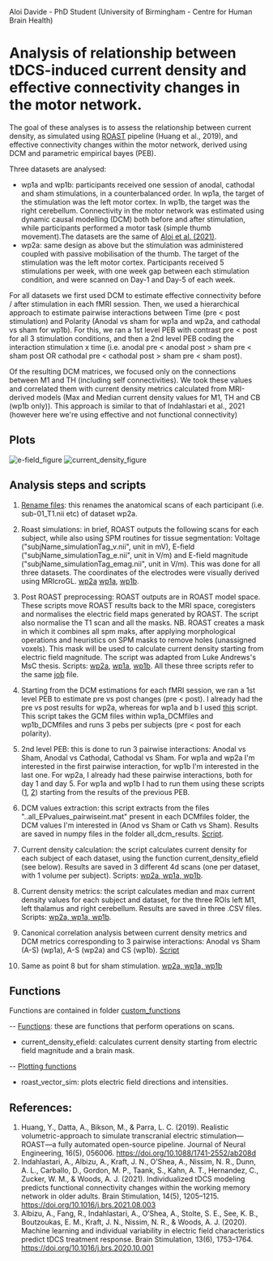 Aloi Davide - PhD Student (University of Birmingham - Centre for Human Brain Health)

# Analysis of relationship between tDCS-induced current density and effective connectivity changes in the motor network.

The goal of these analyses is to assess the relationship between current density, as simulated using [ROAST](https://github.com/andypotatohy/roast#5-outputs-of-roast-software) pipeline (Huang et al., 2019), and effective connectivity changes within the motor network, derived using DCM and parametric empirical bayes (PEB). 

Three datasets are analysed: 
- wp1a and wp1b: participants received one session of anodal, cathodal and sham stimulations, in a counterbalanced order. In wp1a, the target of the stimulation was the left motor cortex. In wp1b, the target was the right cerebellum. Connectivity in the motor network was estimated using dynamic causal modelling (DCM) both before and after stimulation, while participants performed a motor task (simple thumb movement).The datasets are the same of [Aloi et al. (2021)](https://www.sciencedirect.com/science/article/pii/S1053811921010533?via%3Dihub).
- wp2a: same design as above but the stimulation was administered coupled with passive mobilisation of the thumb. The target of the stimulation was the left motor cortex. Participants received 5 stimulations per week, with one week gap between each stimulation condition, and were scanned on Day-1 and Day-5 of each week.

For all datasets we first used DCM to estimate effective connectivity before / after stimulation in each fMRI session. Then, we used a hierarchical approach to estimate pairwise interactions between Time (pre < post stimulation) and Polarity (Anodal vs sham for wp1a and wp2a, and cathodal vs sham for wp1b). For this, we ran a 1st level PEB with contrast pre < post for all 3 stimulation conditions, and then a 2nd level PEB coding the interaction stimulation x time (i.e. anodal pre < anodal post > sham pre < sham post OR cathodal pre < cathodal post > sham pre < sham post).

Of the resulting DCM matrices, we focused only on the connections between M1 and TH (including self connectivities). We took these values and correlated them with current density metrics calculated from MRI-derived models (Max and Median current density values for M1, TH and CB (wp1b only)). This approach is similar to that of Indahlastari et al., 2021 (however here we're using effective and not functional connectivity)


## Plots
![e-field_figure](https://user-images.githubusercontent.com/4202630/149754221-386e4582-4a39-4723-8e4f-cd94f999f839.png)
![current_density_figure](https://user-images.githubusercontent.com/4202630/149754258-0eecab03-5c3a-431a-a19c-42adada65021.png)

## Analysis steps and scripts

1) [Rename files](https://github.com/Davi93/wp1_2_roast/blob/main/wp2a_roast_1_rename_scans.py): this renames the anatomical scans of each participant (i.e. sub-01_T1.nii etc) of dataset wp2a. 
2) Roast simulations: in brief, ROAST outputs the following scans for each subject, while also using SPM routines for tissue segmentation: Voltage ("subjName_simulationTag_v.nii", unit in mV), E-field ("subjName_simulationTag_e.nii", unit in V/m) and E-field magnitude ("subjName_simulationTag_emag.nii", unit in V/m). This was done for all three datasets. The coordinates of the electrodes were visually derived using MRIcroGL. [wp2a](https://github.com/Davi93/wp1_2_roast/blob/main/wp2a_roast_2_roast_simulation.m) [wp1a](https://github.com/Davi93/wp1_2_roast/blob/main/wp1a_roast_2_roast_simulation.m), [wp1b](https://github.com/Davi93/wp1_2_roast/blob/main/wp1b_roast_2_roast_simulation.m). 

3) Post ROAST preprocessing: ROAST outputs are in ROAST model space. These scripts move ROAST results back to the MRI space, coregisters and normalises the electric field maps generated by ROAST. The script also normalise the T1 scan and all the masks. NB. ROAST creates a mask in which it combines all spm maks, after applying morphological operations and heuristics on SPM masks to remove holes (unassigned voxels). This mask will be used to calculate current density starting from electric field magnitude. The script was adapted from Luke Andrews's MsC thesis. Scripts: [wp2a](https://github.com/Davi93/wp1_2_roast/blob/main/wp2a_roast_3_post_roast_preprocessing.m), [wp1a](https://github.com/Davi93/wp1_2_roast/blob/main/wp1a_roast_3_post_roast_preprocessing.m), [wp1b](https://github.com/Davi93/wp1_2_roast/blob/main/wp1b_roast_3_post_roast_preprocessing.m). All these three scripts refer to the same [job](https://github.com/Davi93/wp1_2_roast/blob/main/wp2a_roast_3_post_roast_preprocessing_job.m) file.
4) Starting from the DCM estimations for each fMRI session, we ran a 1st level PEB to estimate pre vs post changes (pre < post). I already had the pre vs post results for wp2a, whereas for wp1a and b I used [this](https://github.com/Davi93/wp1_2_roast/blob/main/wp1a_roast_4_1_run_and_extract_single_dcms.m) script. This script takes the GCM files within wp1a_DCMfiles and wp1b_DCMfiles and runs 3 pebs per subjects (pre < post for each polarity).
5) 2nd level PEB: this is done to run 3 pairwise interactions: Anodal vs Sham, Anodal vs Cathodal, Cathodal vs Sham. For wp1a and wp2a I'm interested in the first pairwise interaction, for wp1b I'm interested in the last one. For wp2a, I already had these pairwise interactions, both for day 1 and day 5. For wp1a and wp1b I had to run them using these scripts ([1](https://github.com/Davi93/wp1_2_roast/blob/main/wp1a_roast_4_3_run_pairwise_int.m), [2](https://github.com/Davi93/wp1_2_roast/blob/main/wp1b_roast_4_3_run_pairwise_int.m)) starting from the results of the previous PEB. 
6) DCM values extraction: this script extracts from the files "..all_EPvalues_pairwiseint.mat" present in each DCMfiles folder, the DCM values I'm interested in (Anod vs Sham or Cath vs Sham). Results are saved in numpy files in the folder all_dcm_results. [Script](https://github.com/Davi93/wp1_2_roast/blob/main/wp_all_4_3_DCM_matrices_extraction_pairwiseint.ipynb).
7) Current density calculation: the script calculates current density for each subject of each dataset, using the function current_density_efield (see below). Results are saved in 3 different 4d scans (one per dataset, with 1 volume per subject). Scripts: [wp2a, wp1a, wp1b](https://github.com/Davi93/wp1_2_roast/blob/main/wp_all_6_current_density_calculation.ipynb).
8) Current density metrics: the script calculates median and max current density values for each subject and dataset, for the three ROIs left M1, left thalamus and right cerebellum. Results are saved in three .CSV files. Scripts: [wp2a, wp1a, wp1b](https://github.com/Davi93/wp1_2_roast/blob/main/wp_all_7_current_density_metrics.ipynb).
9) Canonical correlation analysis between current density metrics and DCM metrics corresponding to 3 pairwise interactions: Anodal vs Sham (A-S) (wp1a), A-S (wp2a) and CS (wp1b). [Script](url)
10) Same as point 8 but for sham stimulation. [wp2a, wp1a, wp1b](https://github.com/Davi93/wp1_2_roast/blob/main/wp_all_8_current_density_cor_sham.ipynb)

## Functions
Functions are contained in folder [custom_functions](https://github.com/Davi93/wp1_2_roast/tree/main/custom_functions)

-- [Functions](https://github.com/Davi93/wp1_2_roast/blob/main/custom_functions/maps_functions.py): these are functions that perform operations on scans.
- current_density_efield: calculates current density starting from electric field magnitude and a brain mask. 

-- [Plotting functions](https://github.com/Davi93/wp1_2_roast/blob/main/custom_functions/plotting_functions.py)
- roast_vector_sim: plots electric field directions and intensities. 


## References:
1) Huang, Y., Datta, A., Bikson, M., & Parra, L. C. (2019). Realistic volumetric-approach to simulate transcranial electric stimulation—ROAST—a fully automated open-source pipeline. Journal of Neural Engineering, 16(5), 056006. https://doi.org/10.1088/1741-2552/ab208d
2) Indahlastari, A., Albizu, A., Kraft, J. N., O’Shea, A., Nissim, N. R., Dunn, A. L., Carballo, D., Gordon, M. P., Taank, S., Kahn, A. T., Hernandez, C., Zucker, W. M., & Woods, A. J. (2021). Individualized tDCS modeling predicts functional connectivity changes within the working memory network in older adults. Brain Stimulation, 14(5), 1205–1215. https://doi.org/10.1016/j.brs.2021.08.003
3) Albizu, A., Fang, R., Indahlastari, A., O’Shea, A., Stolte, S. E., See, K. B., Boutzoukas, E. M., Kraft, J. N., Nissim, N. R., & Woods, A. J. (2020). Machine learning and individual variability in electric field characteristics predict tDCS treatment response. Brain Stimulation, 13(6), 1753–1764. https://doi.org/10.1016/j.brs.2020.10.001

